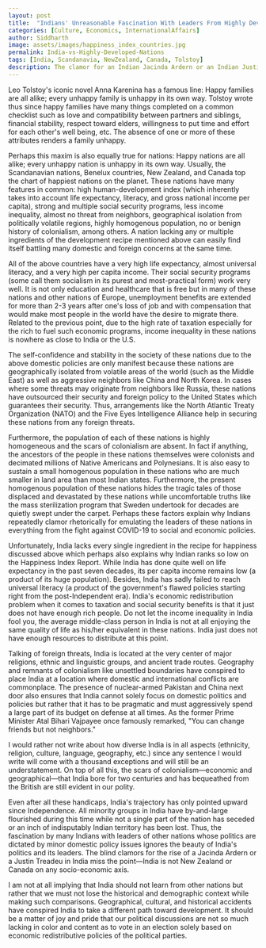 ```yaml
---
layout: post
title:  "Indians' Unreasonable Fascination With Leaders From Highly Developed Nations"
categories: [Culture, Economics, InternationalAffairs]
author: Siddharth
image: assets/images/happiness_index_countries.jpg
permalink: India-vs-Highly-Developed-Nations
tags: [India, Scandanavia, NewZealand, Canada, Tolstoy]
description: The clamor for an Indian Jacinda Ardern or an Indian Justin Tredeau is misplaced. India is no New Zealand or Canada.
---
```

Leo Tolstoy's iconic novel Anna Karenina has a famous line: Happy families are all alike; every unhappy family is unhappy in its own way. Tolstoy wrote thus since happy families have many things completed on a common checklist such as love and compatibility between partners and siblings, financial stability, respect toward elders, willingness to put time and effort for each other's well being, etc. The absence of one or more of these attributes renders a family unhappy. 

Perhaps this maxim is also equally true for nations: Happy nations are all alike; every unhappy nation is unhappy in its own way. Usually, the Scandanavian nations, Benelux countries, New Zealand, and Canada top the chart of happiest nations on the planet. These nations have many features in common: high human-development index (which inherently takes into account life expectancy, literacy, and gross national income per capita), strong and multiple social security programs, less income inequality, almost no threat from neighbors, geographical isolation from politically volatile regions, highly homogenous population, no or benign history of colonialism, among others. A nation lacking any or multiple ingredients of the development recipe mentioned above can easily find itself battling many domestic and foreign concerns at the same time.

All of the above countries have a very high life expectancy, almost universal literacy, and a very high per capita income. Their social security programs (some call them socialism in its purest and most-practical form) work very well. It is not only education and healthcare that is free but in many of these nations and other nations of Europe, unemployment benefits are extended for more than 2-3 years after one's loss of job and with compensation that would make most people in the world have the desire to migrate there. Related to the previous point, due to the high rate of taxation especially for the rich to fuel such economic programs, income inequality in these nations is nowhere as close to India or the U.S. 

The self-confidence and stability in the society of these nations due to the above domestic policies are only manifest because these nations are geographically isolated from volatile areas of the world (such as the Middle East) as well as aggressive neighbors like China and North Korea. In cases where some threats may originate from neighbors like Russia, these nations have outsourced their security and foreign policy to the United States which guarantees their security. Thus, arrangements like the North Atlantic Treaty Organization (NATO) and the Five Eyes Intelligence Alliance help in securing these nations from any foreign threats. 

Furthermore, the population of each of these nations is highly homogeneous and the scars of colonialism are absent. In fact if anything, the ancestors of the people in these nations themselves were colonists and decimated millions of Native Americans and Polynesians. It is also easy to sustain a small homogenous population in these nations who are much smaller in land area than most Indian states. Furthermore, the present homogenous population of these nations hides the tragic tales of those displaced and devastated by these nations while uncomfortable truths like the mass sterilization program that Sweden undertook for decades are quietly swept under the carpet. Perhaps these factors explain why Indians repeatedly clamor rhetorically for emulating the leaders of these nations in everything from the fight against COVID-19 to social and economic policies. 

Unfortunately, India lacks every single ingredient in the recipe for happiness discussed above which perhaps also explains why Indian ranks so low on the Happiness Index Report. While India has done quite well on life expectancy in the past seven decades, its per capita income remains low (a product of its huge population). Besides, India has sadly failed to reach universal literacy (a product of the government's flawed policies starting right from the post-Independent era). India's economic redistribution problem when it comes to taxation and social security benefits is that it just does not have enough rich people. Do not let the income inequality in India fool you, the average middle-class person in India is not at all enjoying the same quality of life as his/her equivalent in these nations. India just does not have enough resources to distribute at this point.

Talking of foreign threats, India is located at the very center of major religions, ethnic and linguistic groups, and ancient trade routes. Geography and remnants of colonialism like unsettled boundaries have conspired to place India at a location where domestic and international conflicts are commonplace. The presence of nuclear-armed Pakistan and China next door also ensures that India cannot solely focus on domestic politics and policies but rather that it has to be pragmatic and must aggressively spend a large part of its budget on defense at all times. As the former Prime Minister Atal Bihari Vajpayee once famously remarked, "You can change friends but not neighbors." 

I would rather not write about how diverse India is in all aspects (ethnicity, religion, culture, language, geography, etc.) since any sentence I would write will come with a thousand exceptions and will still be an understatement. On top of all this, the scars of colonialism—economic and geographical—that India bore for two centuries and has bequeathed from the British are still evident in our polity.

Even after all these handicaps, India's trajectory has only pointed upward since Independence. All minority groups in India have by-and-large flourished during this time while not a single part of the nation has seceded or an inch of indisputably Indian territory has been lost. Thus, the fascination by many Indians with leaders of other nations whose politics are dictated by minor domestic policy issues ignores the beauty of India's politics and its leaders. The blind clamors for the rise of a Jacinda Ardern or a Justin Treadeu in India miss the point—India is not New Zealand or Canada on any socio-economic axis. 

I am not at all implying that India should not learn from other nations but rather that we must not lose the historical and demographic context while making such comparisons. Geographical, cultural, and historical accidents have conspired India to take a different path toward development. It should be a matter of joy and pride that our political discussions are not so much lacking in color and content as to vote in an election solely based on economic redistributive policies of the political parties.

